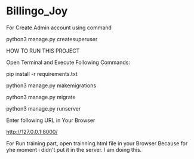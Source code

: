 # Billingo_Joy

For Create Admin account using command

python3 manage.py createsuperuser

HOW TO RUN THIS PROJECT

Open Terminal and Execute Following Commands: 

pip install -r requirements.txt

python3 manage.py makemigrations

python3 manage.py migrate

python3 manage.py runserver

Enter following URL in Your Browser

http://127.0.0.1:8000/

For Run training part, open trainning.html file in your Browser
Because for yhe moment i didn't put it in the server. I am doing this.
